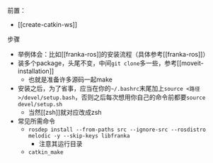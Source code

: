 前置：
- [[create-catkin-ws]]

步骤
- 举例体会：比如[[franka-ros]]的安装流程（具体参考[[franka-ros]]）
- 装多个package，头尾不变，中间`git clone`多一些，参考[[moveit-installation]]
  - 也就是准备许多源码一起make
- 安装之后，为了省事，应当在你的`~/.bashrc`末尾加上`source <路径>/devel/setup.bash`，否则之后每次想用你自己的命令前都要`source devel/setup.sh`
  - 当然[[zsh]]就对应改成zsh
- 常见所需命令
  - `rosdep install --from-paths src --ignore-src --rosdistro melodic -y --skip-keys libfranka`
    - 注意其运行目录
  - `catkin_make`